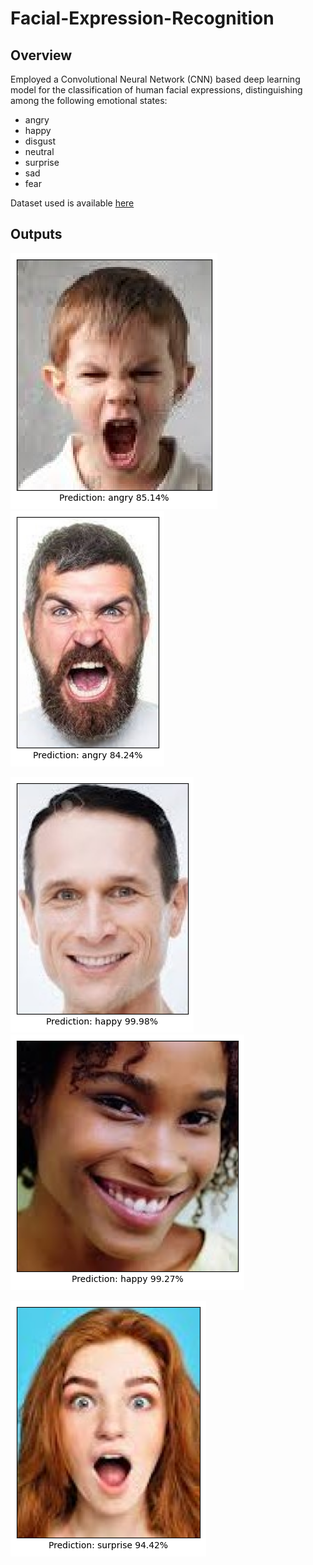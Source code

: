 # Facial-Expression-Recognition

## Overview
Employed a Convolutional Neural Network (CNN) based deep learning model for the classification of human facial expressions, distinguishing among the following emotional states:
- angry
- happy
- disgust
- neutral
- surprise
- sad
- fear

Dataset used is available [here](https://www.kaggle.com/datasets/msambare/fer2013)

## Outputs

<p float="left">
  <img src="https://github.com/KarmanyaGupta1421/Facial-Expression-Recognition/blob/main/output/angry1.png"/>
  <img src="https://github.com/KarmanyaGupta1421/Facial-Expression-Recognition/blob/main/output/angry2.png"/> 
</p>

<p float="left">
  <img src="https://github.com/KarmanyaGupta1421/Facial-Expression-Recognition/blob/main/output/happy1.png"/>
  <img src="https://github.com/KarmanyaGupta1421/Facial-Expression-Recognition/blob/main/output/happy2.png"/> 
</p>

![](https://github.com/KarmanyaGupta1421/Facial-Expression-Recognition/blob/main/output/surprise1.png)
